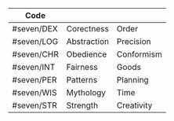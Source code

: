 | Code       |             |            |
| ---------- | ----------- | ---------- |
| #seven/DEX | Corectness  | Order      |
| #seven/LOG | Abstraction | Precision  |
| #seven/CHR | Obedience   | Conformism |
| #seven/INT | Fairness    | Goods      |
| #seven/PER | Patterns    | Planning   |
| #seven/WIS | Mythology   | Time       |
| #seven/STR | Strength    | Creativity |

